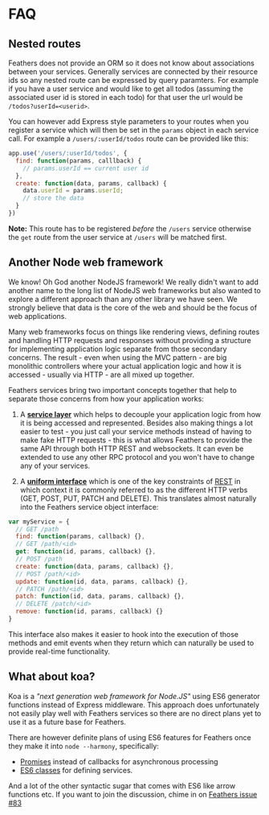 # FAQ

## Nested routes

Feathers does not provide an ORM so it does not know about associations between your services. Generally services are connected by their resource ids so any nested route can be expressed by query paramters. For example if you have a user service and would like to get all todos (assuming the associated user id is stored in each todo) for that user the url would be `/todos?userId=<userid>`.

You can however add Express style parameters to your routes when you register a service which will then be set in the `params` object in each service call. For example a `/users/:userId/todos` route can be provided like this:

```js
app.use('/users/:userId/todos', {
  find: function(params, calllback) {
    // params.userId == current user id
  },
  create: function(data, params, callback) {
    data.userId = params.userId;
    // store the data
  }
})
```

__Note:__ This route has to be registered _before_ the `/users` service otherwise the `get` route from the user service at `/users` will be matched first.



## Another Node web framework

We know! Oh God another NodeJS framework! We really didn't want to add another name to the long list of NodeJS web frameworks but also wanted to explore a different approach than any other library we have seen. We strongly believe that data is the core of the web and should be the focus of web applications.

Many web frameworks focus on things like rendering views, defining routes and handling HTTP requests and responses without providing a structure for implementing application logic separate from those secondary concerns. The result - even when using the MVC pattern - are big monolithic controllers where your actual application logic and how it is accessed - usually via HTTP - are all mixed up together.

Feathers services bring two important concepts together that help to separate those concerns from how your application works:

1) A __[service layer](http://martinfowler.com/eaaCatalog/serviceLayer.html)__ which helps to decouple your application logic from how it is being accessed and represented. Besides also making things a lot easier to test - you just call your service methods instead of having to make fake HTTP requests - this is what allows Feathers to provide the same API through both HTTP REST and websockets. It can even be extended to use any other RPC protocol and you won't have to change any of your services.

2) A __[uniform interface](http://en.wikipedia.org/wiki/Representational_state_transfer#Uniform_interface)__ which is one of the key constraints of [REST](http://en.wikipedia.org/wiki/Representational_state_transfer) in which context it is commonly referred to as the different HTTP verbs (GET, POST, PUT, PATCH and DELETE). This translates almost naturally into the Feathers service object interface:

```js
var myService = {
  // GET /path
  find: function(params, callback) {},
  // GET /path/<id>
  get: function(id, params, callback) {},
  // POST /path
  create: function(data, params, callback) {},
  // POST /path/<id>
  update: function(id, data, params, callback) {},
  // PATCH /path/<id>
  patch: function(id, data, params, callback) {},
  // DELETE /patch/<id>
  remove: function(id, params, callback) {}
}
```

This interface also makes it easier to hook into the execution of those methods and emit events when they return which can naturally be used to provide real-time functionality.

## What about koa?

Koa is a *"next generation web framework for Node.JS"* using ES6 generator functions instead of Express middleware. This approach does unfortunately not easily play well with Feathers services so there are no direct plans yet to use it as a future base for Feathers.

There are however definite plans of using ES6 features for Feathers once they make it into `node --harmony`, specifically:

- [Promises](http://www.html5rocks.com/en/tutorials/es6/promises/) instead of callbacks for asynchronous processing
- [ES6 classes](http://wiki.ecmascript.org/doku.php?id=strawman:maximally_minimal_classes) for defining services.

And a lot of the other syntactic sugar that comes with ES6 like arrow functions etc. If you want to join the discussion, chime in on [Feathers issue #83](https://github.com/feathersjs/feathers/issues/83)
